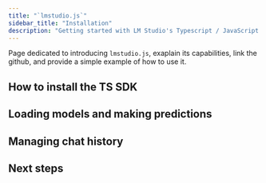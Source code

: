 ```yaml
---
title: "`lmstudio.js`"
sidebar_title: "Installation"
description: "Getting started with LM Studio's Typescript / JavaScript SDK"
---
```


Page dedicated to introducing `lmstudio.js`, exaplain its capabilities, link the github, and provide a simple example of how to use it.


## How to install the TS SDK

## Loading models and making predictions

## Managing chat history

## Next steps

